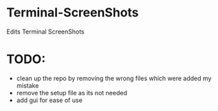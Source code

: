# Terminal-ScreenShots
Edits Terminal ScreenShots



# TODO:
- clean up the repo by removing the wrong files which were added my mistake
- remove the setup file as its not needed
- add gui for ease of use
